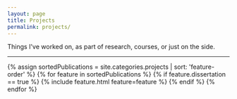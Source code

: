 ```yaml
---
layout: page
title: Projects
permalink: projects/
---
```


Things I've worked on, as part of research, courses, or just on the side.

<hr>

<div class="cover-wrapper cover-wrapper-3-col l-page">
	{% assign sortedPublications = site.categories.projects | sort: 'feature-order' %}
	{% for feature in sortedPublications %}
		{% if feature.dissertation == true %}
			{% include feature.html feature=feature %}
		{% endif %}
	{% endfor %}
</div>

<div class="project-spacer"></div>
